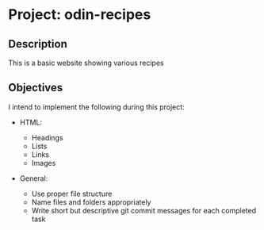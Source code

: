 # Project: odin-recipes

## Description
This is a basic website showing various recipes 

## Objectives
I intend to implement the following during this project:

- HTML:
  * Headings
  * Lists
  * Links
  * Images

- General:
  * Use proper file structure
  * Name files and folders appropriately
  * Write short but descriptive git commit messages for each completed task



